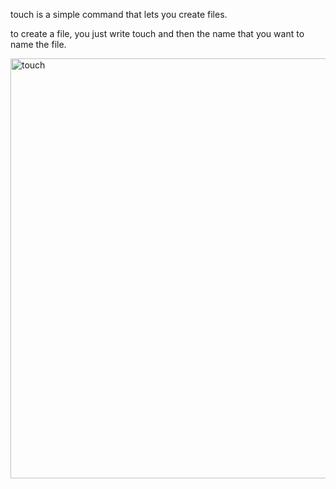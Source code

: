 touch is a simple command that lets you create files.

to create a file, you just write touch and then the name that you want to name the file.

<img width="1416" height="672" alt="touch" src="https://github.com/user-attachments/assets/72725ab7-b196-4a47-bd9b-5b0cc0881003" />
